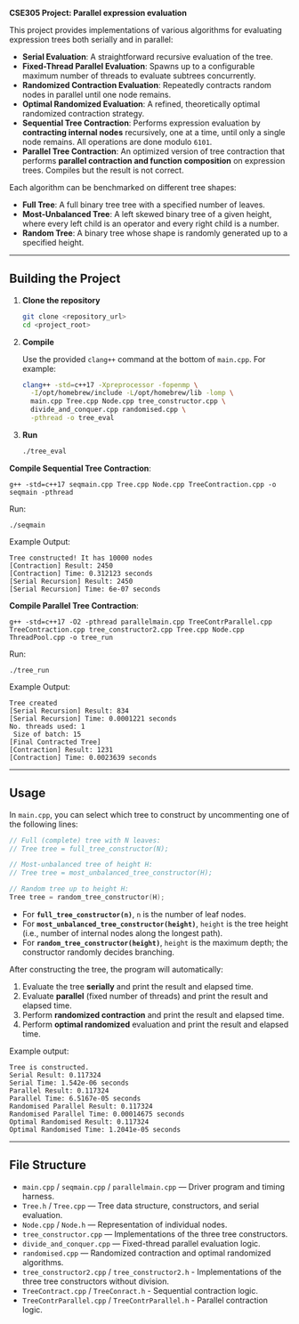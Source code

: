 **CSE305 Project: Parallel expression evaluation**

This project provides implementations of various algorithms for evaluating expression trees both serially and in parallel:

* **Serial Evaluation**: A straightforward recursive evaluation of the tree.
* **Fixed-Thread Parallel Evaluation**: Spawns up to a configurable maximum number of threads to evaluate subtrees concurrently.
* **Randomized Contraction Evaluation**: Repeatedly contracts random nodes in parallel until one node remains.
* **Optimal Randomized Evaluation**: A refined, theoretically optimal randomized contraction strategy.
* **Sequential Tree Contraction**: Performs expression evaluation by **contracting internal nodes** recursively, one at a time, until only a single node remains. All operations are done modulo `6101`.
* **Parallel Tree Contraction**: An optimized version of tree contraction that performs **parallel contraction and function composition** on expression trees. Compiles but the result is not correct.



Each algorithm can be benchmarked on different tree shapes:

* **Full Tree**: A full binary tree tree with a specified number of leaves.
* **Most-Unbalanced Tree**: A left skewed binary tree of a given height, where every left child is an operator and every right child is a number.
* **Random Tree**: A binary tree whose shape is randomly generated up to a specified height.

---

## Building the Project

1. **Clone the repository**

   ```bash
   git clone <repository_url>
   cd <project_root>
   ```

2. **Compile**

   Use the provided `clang++` command at the bottom of `main.cpp`. For example:

   ```bash
   clang++ -std=c++17 -Xpreprocessor -fopenmp \
     -I/opt/homebrew/include -L/opt/homebrew/lib -lomp \
     main.cpp Tree.cpp Node.cpp tree_constructor.cpp \
     divide_and_conquer.cpp randomised.cpp \
     -pthread -o tree_eval
   ```
   
3. **Run**

   ```bash
   ./tree_eval
   ```

**Compile Sequential Tree Contraction**: 
``` 
g++ -std=c++17 seqmain.cpp Tree.cpp Node.cpp TreeContraction.cpp -o seqmain -pthread
```

Run:
```
./seqmain
```

Example Output:
```
Tree constructed! It has 10000 nodes 
[Contraction] Result: 2450
[Contraction] Time: 0.312123 seconds
[Serial Recursion] Result: 2450
[Serial Recursion] Time: 6e-07 seconds
```

**Compile Parallel Tree Contraction**: 
``` 
g++ -std=c++17 -O2 -pthread parallelmain.cpp TreeContrParallel.cpp TreeContraction.cpp tree_constructor2.cpp Tree.cpp Node.cpp ThreadPool.cpp -o tree_run
```

Run:
```
./tree_run
```

Example Output:
```
Tree created 
[Serial Recursion] Result: 834
[Serial Recursion] Time: 0.0001221 seconds
No. threads used: 1
 Size of batch: 15
[Final Contracted Tree]
[Contraction] Result: 1231
[Contraction] Time: 0.0023639 seconds
```

---

## Usage

In `main.cpp`, you can select which tree to construct by uncommenting one of the following lines:

```cpp
// Full (complete) tree with N leaves:
// Tree tree = full_tree_constructor(N);

// Most-unbalanced tree of height H:
// Tree tree = most_unbalanced_tree_constructor(H);

// Random tree up to height H:
Tree tree = random_tree_constructor(H);
```

* For **`full_tree_constructor(n)`**, `n` is the number of leaf nodes.
* For **`most_unbalanced_tree_constructor(height)`**, `height` is the tree height (i.e., number of internal nodes along the longest path).
* For **`random_tree_constructor(height)`**, `height` is the maximum depth; the constructor randomly decides branching.

After constructing the tree, the program will automatically:

1. Evaluate the tree **serially** and print the result and elapsed time.
2. Evaluate **parallel** (fixed number of threads) and print the result and elapsed time.
3. Perform **randomized contraction** and print the result and elapsed time.
4. Perform **optimal randomized** evaluation and print the result and elapsed time.

Example output:

```
Tree is constructed.
Serial Result: 0.117324
Serial Time: 1.542e-06 seconds
Parallel Result: 0.117324
Parallel Time: 6.5167e-05 seconds
Randomised Parallel Result: 0.117324
Randomised Parallel Time: 0.00014675 seconds
Optimal Randomised Result: 0.117324
Optimal Randomised Time: 1.2041e-05 seconds
```

---

## File Structure

* `main.cpp` / `seqmain.cpp` / `parallelmain.cpp`  — Driver program and timing harness.
* `Tree.h` / `Tree.cpp` — Tree data structure, constructors, and serial evaluation.
* `Node.cpp` / `Node.h` — Representation of individual nodes.
* `tree_constructor.cpp` — Implementations of the three tree constructors.
* `divide_and_conquer.cpp` — Fixed-thread parallel evaluation logic.
* `randomised.cpp` — Randomized contraction and optimal randomized algorithms.
* `tree_constructor2.cpp` / `tree_constructor2.h` - Implementations of the three tree constructors without division.
* `TreeContract.cpp` / `TreeConract.h` - Sequential contraction logic.
* `TreeContrParallel.cpp` / `TreeContrParallel.h` - Parallel contraction logic. 
